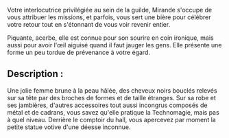  Votre interlocutrice privilégiée au sein de la guilde, Mirande s'occupe de vous attribuer les missions, et parfois, vous sert une bière pour célébrer votre retour tout en s'étonnant de vous voir revenir entier. 
 
 Piquante, acerbe, elle est connue pour son sourire en coin ironique, mais aussi pour avoir l'œil aiguisé quand il faut jauger les gens. Elle présente une forme un peu tordue de prévenance à votre égard.

## Description : 
Une jolie femme brune à la peau hâlée, des cheveux noirs bouclés relevés sur sa tête par des broches de formes et de taille étranges. Sur sa robe et ses jambières, d'autres accessoires tout aussi incongrus composés de métal et de cadrans, vous savez qu'elle pratique la Technomagie, mais pas à quel niveau. Derrière le comptoir du hall, vous apercevez par moment la petite statue votive d'une déesse inconnue.  
